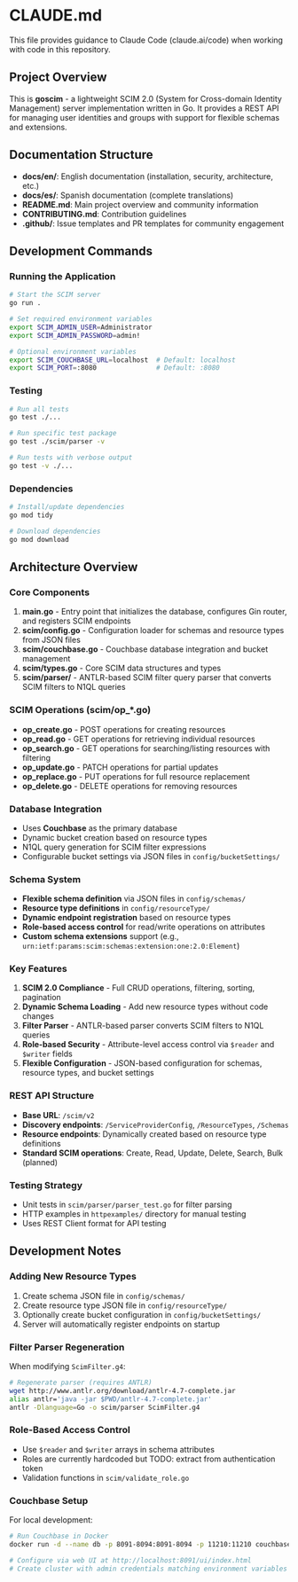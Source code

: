 # CLAUDE.md

This file provides guidance to Claude Code (claude.ai/code) when working with code in this repository.

## Project Overview

This is **goscim** - a lightweight SCIM 2.0 (System for Cross-domain Identity Management) server implementation written in Go. It provides a REST API for managing user identities and groups with support for flexible schemas and extensions.

## Documentation Structure

- **docs/en/**: English documentation (installation, security, architecture, etc.)
- **docs/es/**: Spanish documentation (complete translations)
- **README.md**: Main project overview and community information
- **CONTRIBUTING.md**: Contribution guidelines
- **.github/**: Issue templates and PR templates for community engagement

## Development Commands

### Running the Application
```bash
# Start the SCIM server
go run .

# Set required environment variables
export SCIM_ADMIN_USER=Administrator
export SCIM_ADMIN_PASSWORD=admin!

# Optional environment variables
export SCIM_COUCHBASE_URL=localhost  # Default: localhost
export SCIM_PORT=:8080               # Default: :8080
```

### Testing
```bash
# Run all tests
go test ./...

# Run specific test package
go test ./scim/parser -v

# Run tests with verbose output
go test -v ./...
```

### Dependencies
```bash
# Install/update dependencies
go mod tidy

# Download dependencies
go mod download
```

## Architecture Overview

### Core Components

1. **main.go** - Entry point that initializes the database, configures Gin router, and registers SCIM endpoints
2. **scim/config.go** - Configuration loader for schemas and resource types from JSON files
3. **scim/couchbase.go** - Couchbase database integration and bucket management
4. **scim/types.go** - Core SCIM data structures and types
5. **scim/parser/** - ANTLR-based SCIM filter query parser that converts SCIM filters to N1QL queries

### SCIM Operations (scim/op_*.go)
- **op_create.go** - POST operations for creating resources
- **op_read.go** - GET operations for retrieving individual resources
- **op_search.go** - GET operations for searching/listing resources with filtering
- **op_update.go** - PATCH operations for partial updates
- **op_replace.go** - PUT operations for full resource replacement
- **op_delete.go** - DELETE operations for removing resources

### Database Integration

- Uses **Couchbase** as the primary database
- Dynamic bucket creation based on resource types
- N1QL query generation for SCIM filter expressions
- Configurable bucket settings via JSON files in `config/bucketSettings/`

### Schema System

- **Flexible schema definition** via JSON files in `config/schemas/`
- **Resource type definitions** in `config/resourceType/`
- **Dynamic endpoint registration** based on resource types
- **Role-based access control** for read/write operations on attributes
- **Custom schema extensions** support (e.g., `urn:ietf:params:scim:schemas:extension:one:2.0:Element`)

### Key Features

1. **SCIM 2.0 Compliance** - Full CRUD operations, filtering, sorting, pagination
2. **Dynamic Schema Loading** - Add new resource types without code changes
3. **Filter Parser** - ANTLR-based parser converts SCIM filters to N1QL queries
4. **Role-based Security** - Attribute-level access control via `$reader` and `$writer` fields
5. **Flexible Configuration** - JSON-based configuration for schemas, resource types, and bucket settings

### REST API Structure

- **Base URL**: `/scim/v2`
- **Discovery endpoints**: `/ServiceProviderConfig`, `/ResourceTypes`, `/Schemas`
- **Resource endpoints**: Dynamically created based on resource type definitions
- **Standard SCIM operations**: Create, Read, Update, Delete, Search, Bulk (planned)

### Testing Strategy

- Unit tests in `scim/parser/parser_test.go` for filter parsing
- HTTP examples in `httpexamples/` directory for manual testing
- Uses REST Client format for API testing

## Development Notes

### Adding New Resource Types

1. Create schema JSON file in `config/schemas/`
2. Create resource type JSON file in `config/resourceType/`
3. Optionally create bucket configuration in `config/bucketSettings/`
4. Server will automatically register endpoints on startup

### Filter Parser Regeneration

When modifying `ScimFilter.g4`:
```bash
# Regenerate parser (requires ANTLR)
wget http://www.antlr.org/download/antlr-4.7-complete.jar
alias antlr='java -jar $PWD/antlr-4.7-complete.jar'
antlr -Dlanguage=Go -o scim/parser ScimFilter.g4
```

### Role-Based Access Control

- Use `$reader` and `$writer` arrays in schema attributes
- Roles are currently hardcoded but TODO: extract from authentication token
- Validation functions in `scim/validate_role.go`

### Couchbase Setup

For local development:
```bash
# Run Couchbase in Docker
docker run -d --name db -p 8091-8094:8091-8094 -p 11210:11210 couchbase

# Configure via web UI at http://localhost:8091/ui/index.html
# Create cluster with admin credentials matching environment variables
```